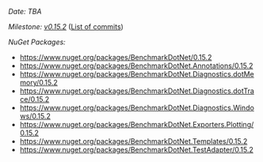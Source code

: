 _Date: TBA_

_Milestone: [v0.15.2](https://github.com/dotnet/BenchmarkDotNet/issues?q=milestone%3Av0.15.2)_
([List of commits](https://github.com/dotnet/BenchmarkDotNet/compare/v0.15.1...v0.15.2))

_NuGet Packages:_
* https://www.nuget.org/packages/BenchmarkDotNet/0.15.2
* https://www.nuget.org/packages/BenchmarkDotNet.Annotations/0.15.2
* https://www.nuget.org/packages/BenchmarkDotNet.Diagnostics.dotMemory/0.15.2
* https://www.nuget.org/packages/BenchmarkDotNet.Diagnostics.dotTrace/0.15.2
* https://www.nuget.org/packages/BenchmarkDotNet.Diagnostics.Windows/0.15.2
* https://www.nuget.org/packages/BenchmarkDotNet.Exporters.Plotting/0.15.2
* https://www.nuget.org/packages/BenchmarkDotNet.Templates/0.15.2
* https://www.nuget.org/packages/BenchmarkDotNet.TestAdapter/0.15.2
